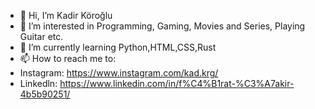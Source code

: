 - 👋 Hi, I’m Kadir Köroğlu
- 👀 I’m interested in Programming, Gaming, Movies and Series, Playing Guitar etc.
- 🌱 I’m currently learning Python,HTML,CSS,Rust
- 📫 How to reach me to: 
- Instagram: https://www.instagram.com/kad.krg/
- Linkedln: https://www.linkedin.com/in/f%C4%B1rat-%C3%A7akir-4b5b90251/
